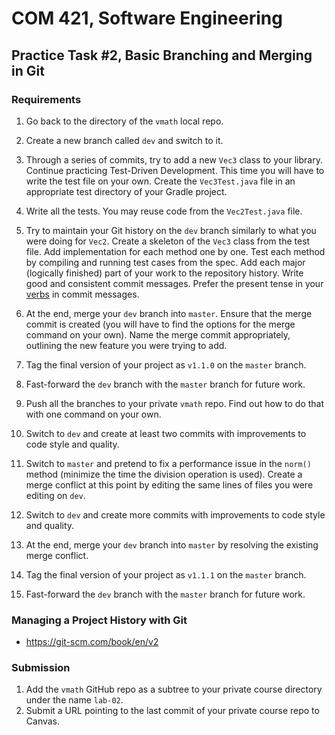 # COM 421, Software Engineering
## Practice Task #2, Basic Branching and Merging in Git

### Requirements

1. Go back to the directory of the `vmath` local repo.

2. Create a new branch called `dev` and switch to it.

3. Through a series of commits, try to add a new `Vec3` class to your library. Continue practicing Test-Driven Development. This time you will have to write the test file on your own. Create the `Vec3Test.java` file in an appropriate test directory of your Gradle project.

4. Write all the tests. You may reuse code from the `Vec2Test.java` file.

5. Try to maintain your Git history on the `dev` branch similarly to what you were doing for `Vec2`. Create a skeleton of the `Vec3` class from the test file. Add implementation for each method one by one. Test each method by compiling and running test cases from the spec. Add each major (logically finished) part of your work to the repository history. Write good and consistent commit messages. Prefer the present tense in your [verbs](https://git.kernel.org/pub/scm/git/git.git/tree/Documentation/SubmittingPatches?h=v2.36.1#n181) in commit messages.

6. At the end, merge your `dev` branch into `master`. Ensure that the merge commit is created (you will have to find the options for the merge command on your own). Name the merge commit appropriately, outlining the new feature you were trying to add.

7. Tag the final version of your project as `v1.1.0` on the `master` branch.

8. Fast-forward the `dev` branch with the `master` branch for future work.

9. Push all the branches to your private `vmath` repo. Find out how to do that with one command on your own.

10. Switch to `dev` and create at least two commits with improvements to code style and quality.

11. Switch to `master` and pretend to fix a performance issue in the `norm()` method (minimize the time the division operation is used). Create a merge conflict at this point by editing the same lines of files you were editing on `dev`.

12. Switch to `dev` and create more commits with improvements to code style and quality.

13. At the end, merge your `dev` branch into `master` by resolving the existing merge conflict.

14. Tag the final version of your project as `v1.1.1` on the `master` branch.

15. Fast-forward the `dev` branch with the `master` branch for future work.

### Managing a Project History with Git

* <https://git-scm.com/book/en/v2>

### Submission

1. Add the `vmath` GitHub repo as a subtree to your private course directory under the name `lab-02`.
2. Submit a URL pointing to the last commit of your private course repo to Canvas.
